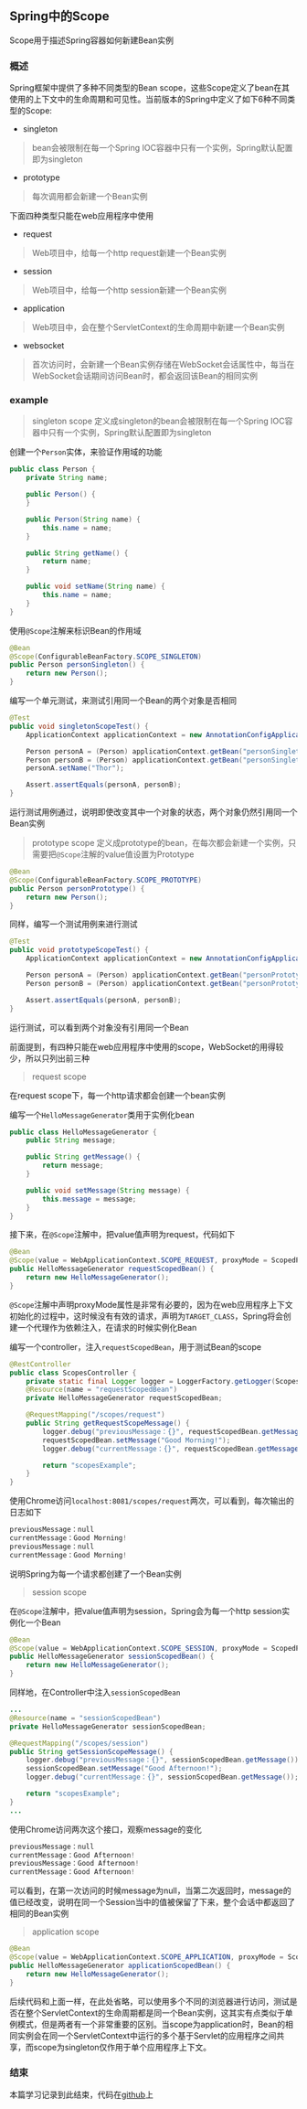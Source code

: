 ## Spring中的Scope
Scope用于描述Spring容器如何新建Bean实例

### 概述
Spring框架中提供了多种不同类型的Bean scope，这些Scope定义了bean在其使用的上下文中的生命周期和可见性。当前版本的Spring中定义了如下6种不同类型的Scope:
- singleton
> bean会被限制在每一个Spring IOC容器中只有一个实例，Spring默认配置即为singleton
- prototype
> 每次调用都会新建一个Bean实例

下面四种类型只能在web应用程序中使用

- request
> Web项目中，给每一个http request新建一个Bean实例
- session
> Web项目中，给每一个http session新建一个Bean实例 
- application
> Web项目中，会在整个ServletContext的生命周期中新建一个Bean实例
- websocket
> 首次访问时，会新建一个Bean实例存储在WebSocket会话属性中，每当在WebSocket会话期间访问Bean时，都会返回该Bean的相同实例

### example
> singleton scope
定义成singleton的bean会被限制在每一个Spring IOC容器中只有一个实例，Spring默认配置即为singleton

创建一个`Person`实体，来验证作用域的功能
```java
public class Person {
    private String name;

    public Person() {
    }

    public Person(String name) {
        this.name = name;
    }

    public String getName() {
        return name;
    }

    public void setName(String name) {
        this.name = name;
    }
}
```

使用`@Scope`注解来标识Bean的作用域
```java
@Bean
@Scope(ConfigurableBeanFactory.SCOPE_SINGLETON)
public Person personSingleton() {
    return new Person();
}
```

编写一个单元测试，来测试引用同一个Bean的两个对象是否相同
```java
@Test
public void singletonScopeTest() {
    ApplicationContext applicationContext = new AnnotationConfigApplicationContext(BeanConfig.class);

    Person personA = (Person) applicationContext.getBean("personSingleton");
    Person personB = (Person) applicationContext.getBean("personSingleton");
    personA.setName("Thor");

    Assert.assertEquals(personA, personB);
}
```
运行测试用例通过，说明即使改变其中一个对象的状态，两个对象仍然引用同一个Bean实例

> prototype scope
定义成prototype的bean，在每次都会新建一个实例，只需要把`@Scope`注解的value值设置为Prototype

```java
@Bean
@Scope(ConfigurableBeanFactory.SCOPE_PROTOTYPE)
public Person personPrototype() {
    return new Person();
}
```

同样，编写一个测试用例来进行测试
```java
@Test
public void prototypeScopeTest() {
    ApplicationContext applicationContext = new AnnotationConfigApplicationContext(BeanConfig.class);

    Person personA = (Person) applicationContext.getBean("personPrototype");
    Person personB = (Person) applicationContext.getBean("personPrototype");

    Assert.assertEquals(personA, personB);
}
```
运行测试，可以看到两个对象没有引用同一个Bean

前面提到，有四种只能在web应用程序中使用的scope，WebSocket的用得较少，所以只列出前三种
> request scope

在request scope下，每一个http请求都会创建一个bean实例

编写一个`HelloMessageGenerator`类用于实例化bean
```java
public class HelloMessageGenerator {
    public String message;

    public String getMessage() {
        return message;
    }

    public void setMessage(String message) {
        this.message = message;
    }
}
```
接下来，在`@Scope`注解中，把value值声明为request，代码如下

```java
@Bean
@Scope(value = WebApplicationContext.SCOPE_REQUEST, proxyMode = ScopedProxyMode.TARGET_CLASS)
public HelloMessageGenerator requestScopedBean() {
    return new HelloMessageGenerator();
}
```
`@Scope`注解中声明proxyMode属性是非常有必要的，因为在web应用程序上下文初始化的过程中，这时候没有有效的请求，声明为`TARGET_CLASS`，Spring将会创建一个代理作为依赖注入，在请求的时候实例化Bean

编写一个controller，注入`requestScopedBean`，用于测试Bean的scope
```java
@RestController
public class ScopesController {
    private static final Logger logger = LoggerFactory.getLogger(ScopesController.class);
    @Resource(name = "requestScopedBean")
    private HelloMessageGenerator requestScopedBean;

    @RequestMapping("/scopes/request")
    public String getRequestScopeMessage() {
        logger.debug("previousMessage：{}", requestScopedBean.getMessage());
        requestScopedBean.setMessage("Good Morning!");
        logger.debug("currentMessage：{}", requestScopedBean.getMessage());

        return "scopesExample";
    }
}
```

使用Chrome访问`localhost:8081/scopes/request`两次，可以看到，每次输出的日志如下
```java
previousMessage：null
currentMessage：Good Morning!
previousMessage：null
currentMessage：Good Morning!
```
说明Spring为每一个请求都创建了一个Bean实例

> session scope

在`@Scope`注解中，把value值声明为session，Spring会为每一个http session实例化一个Bean
```java
@Bean
@Scope(value = WebApplicationContext.SCOPE_SESSION, proxyMode = ScopedProxyMode.TARGET_CLASS)
public HelloMessageGenerator sessionScopedBean() {
    return new HelloMessageGenerator();
}
```

同样地，在Controller中注入`sessionScopedBean`
```java
...
@Resource(name = "sessionScopedBean")
private HelloMessageGenerator sessionScopedBean;

@RequestMapping("/scopes/session")
public String getSessionScopeMessage() {
    logger.debug("previousMessage：{}", sessionScopedBean.getMessage());
    sessionScopedBean.setMessage("Good Afternoon!");
    logger.debug("currentMessage：{}", sessionScopedBean.getMessage());

    return "scopesExample";
}
...
```
使用Chrome访问两次这个接口，观察message的变化
```java
previousMessage：null
currentMessage：Good Afternoon!
previousMessage：Good Afternoon!
currentMessage：Good Afternoon!
```
可以看到，在第一次访问的时候message为null，当第二次返回时，message的值已经改变，说明在同一个Session当中的值被保留了下来，整个会话中都返回了相同的Bean实例

> application scope 

```java
@Bean
@Scope(value = WebApplicationContext.SCOPE_APPLICATION, proxyMode = ScopedProxyMode.TARGET_CLASS)
public HelloMessageGenerator applicationScopedBean() {
    return new HelloMessageGenerator();
}
```
后续代码和上面一样，在此处省略，可以使用多个不同的浏览器进行访问，测试是否在整个ServletContext的生命周期都是同一个Bean实例，这其实有点类似于单例模式，但是两者有一个非常重要的区别。当scope为application时，Bean的相同实例会在同一个ServletContext中运行的多个基于Servlet的应用程序之间共享，而scope为singleton仅作用于单个应用程序上下文。

### 结束
本篇学习记录到此结束，代码在[github](https://github.com/LuoLiangDSGA/spring-learning/tree/master/spring-scope)上